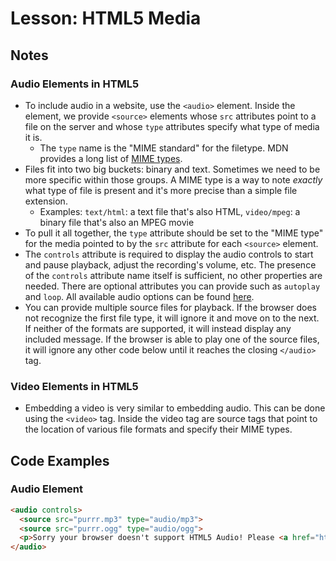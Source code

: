 # Lesson: HTML5 Media

## Notes

### Audio Elements in HTML5

- To include audio in a website, use the `<audio>` element. Inside the element, we provide `<source>` elements whose `src` attributes point to a file on the server and whose `type` attributes specify what type of media it is.
  - The `type` name is the "MIME standard" for the filetype. MDN provides a long list of [MIME types](https://developer.mozilla.org/en-US/docs/Web/HTTP/Basics_of_HTTP/MIME_types/Complete_list_of_MIME_types).
- Files fit into two big buckets: binary and text. Sometimes we need to be more specific within those groups. A MIME type is a way to note _exactly_ what type of file is present and it's more precise than a simple file extension.
  - Examples: `text/html`: a text file that's also HTML, `video/mpeg`: a binary file that's also an MPEG movie
- To pull it all together, the `type` attribute should be set to the "MIME type" for the media pointed to by the `src` attribute for each `<source>` element.
- The `controls` attribute is required to display the audio controls to start and pause playback, adjust the recording's volume, etc. The presence of the `controls` attribute name itself is sufficient, no other properties are needed. There are optional attributes you can provide such as `autoplay` and `loop`. All available audio options can be found [here](https://developer.mozilla.org/en-US/docs/Web/HTML/Element/audio).
- You can provide multiple source files for playback. If the browser does not recognize the first file type, it will ignore it and move on to the next. If neither of the formats are supported, it will instead display any included message. If the browser is able to play one of the source files, it will ignore any other code below until it reaches the closing `</audio>` tag.

### Video Elements in HTML5

- Embedding a video is very similar to embedding audio. This can be done using the `<video>` tag. Inside the video tag are source tags that point to the location of various file formats and specify their MIME types.

## Code Examples

### Audio Element

```html
<audio controls>
  <source src="purrr.mp3" type="audio/mp3">
  <source src="purrr.ogg" type="audio/ogg">
  <p>Sorry your browser doesn't support HTML5 Audio! Please <a href="http://browsehappy.com/?locale=en">upgrade your browser</a>.</p>
</audio>
```